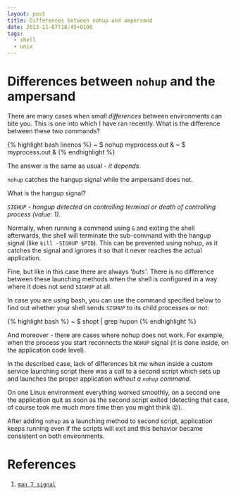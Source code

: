 ```yaml
---
layout: post
title: Differences between nohup and ampersand
date: 2013-11-07T18:45+0100
tags:
  - shell
  - unix
---
```


# Differences between `nohup` and the ampersand

There are many cases when *small differences* between environments can bite you. This is one into which I have ran recently. What is the difference between these two commands?

{% highlight bash linenos %}
~ $ nohup myprocess.out &
~ $ myprocess.out &
{% endhighlight %}

The answer is the same as usual - *it depends*.

`nohup` catches the hangup signal while the ampersand does not.

What is the hangup signal?

*`SIGHUP` - hangup detected on controlling terminal or death of controlling process (value: 1).*

Normally, when running a command using `&` and exiting the shell afterwards, the shell will terminate the sub-command with the hangup signal (like `kill -SIGHUP $PID`). This can be prevented using nohup, as it catches the signal and ignores it so that it never reaches the actual application.

Fine, but like in this case there are always *'buts'*. There is no difference between these launching methods when the shell is configured in a way where it does not send `SIGHUP` at all.

In case you are using bash, you can use the command specified below to find out whether your shell sends *`SIGHUP`* to its child processes or not:

{% highlight bash %}
~ $ shopt | grep hupon
{% endhighlight %}

And moreover - there are cases where nohup does not work. For example, when the process you start reconnects the `NOHUP` signal (it is done inside, on the application code level).

In the described case, lack of differences bit me when inside a custom service launching script there was a call to a second script which sets up and launches the proper application *without a `nohup` command*.

On one Linux environment everything worked smoothly, on a second one the application quit as soon as the second script exited (detecting that case, of course took me much more time then you might think :stuck_out_tongue:).

After adding `nohup` as a launching method to second script, application keeps running even if the scripts will exit and this behavior became consistent on both environments.

# References

1. [`man 7 signal`](http://unixhelp.ed.ac.uk/CGI/man-cgi?signal+7)
